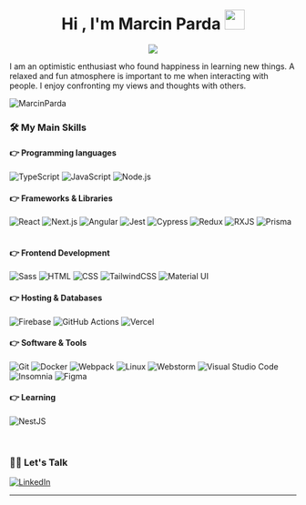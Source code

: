 
<h1 align="center">Hi , I'm Marcin Parda <img src="https://media.giphy.com/media/hvRJCLFzcasrR4ia7z/giphy.gif" width="35"></h1>
<p align="center">
  <a href="https://github.com/DenverCoder1/readme-typing-svg"><img src="https://readme-typing-svg.herokuapp.com?lines=React+Developer;Next.js,+Typescript+Enthusiast;Learning+React+Native&center=true&width=500&height=50"></a>
</p>
<p>I am an optimistic enthusiast who found happiness in learning new things. A relaxed and fun atmosphere is important to me when interacting with people. I enjoy confronting my views and thoughts with others.</p>
<img src="https://komarev.com/ghpvc/?username=MarcinParda&label=Profile%20views&color=0e75b6&style=plastic" alt="MarcinParda" />

### 🛠️ My Main Skills

#### 👉 Programming languages

<p align="left"> 
  <img alt="TypeScript" src="https://img.shields.io/badge/typescript-%23323330.svg?style=flat&logo=typescript&logoColor=white">
  <img alt="JavaScript" src="https://img.shields.io/badge/javascript-%23323330.svg?style=flat&logo=javascript&logoColor=white">
  <img alt="Node.js" src="https://img.shields.io/badge/node.js-%23323330.svg?style=flat&logo=node.js&logoColor=white">
</p>

#### 👉 Frameworks & Libraries
<p align="left"> 
  <img alt="React" src="https://img.shields.io/badge/react-FCC624.svg?style=flat&logo=react&logoColor=black"/>
  <img alt="Next.js" src="https://img.shields.io/badge/Next-FCC624?style=flat&logo=next.js&logoColor=black"/>
  <img alt="Angular" src="https://img.shields.io/badge/angular-FCC624.svg?style=flat&logo=angular&logoColor=black"/>
  <img alt="Jest" src="https://img.shields.io/badge/Jest-FCC624?style=flat&logo=jest&logoColor=black"/>
  <img alt="Cypress" src="https://img.shields.io/badge/Cypress-FCC624?style=flat&logo=cypress&logoColor=black"/>
  <img alt="Redux" src="https://img.shields.io/badge/redux-FCC624.svg?style=flat&logo=redux&logoColor=black">
  <img alt="RXJS" src="https://img.shields.io/badge/rxjs-FCC624.svg?style=flat&logo=reactivex&logoColor=black">
  <img alt="Prisma" src="https://img.shields.io/badge/Prisma-FCC624.svg?style=flat&logo=Prisma&logoColor=black">
  &emsp;
</p>

#### 👉 Frontend Development
<p align="left"> 
  <img alt="Sass" src="https://img.shields.io/badge/SASS-red.svg?style=flat&logo=SASS&logoColor=white"/>
  <img alt="HTML" src="https://img.shields.io/badge/html5-red.svg?style=flat&logo=html5&logoColor=white">
  <img alt="CSS" src="https://img.shields.io/badge/css3-red.svg?style=flat&logo=css3&logoColor=white">
  <img alt="TailwindCSS" src="https://img.shields.io/badge/tailwindcss-red.svg?style=flat&logo=tailwind-css&logoColor=white"/>
  <img alt="Material UI" src="https://img.shields.io/badge/MUI-red.svg?style=flat&logo=material-ui&logoColor=white"/>
</p>

#### 👉 Hosting & Databases
<p align="left">
  <img alt="Firebase" src="https://img.shields.io/badge/firebase-%23039BE5.svg?style=flat&logo=firebase&logoColor=white">
  <img alt="GitHub Actions" src="https://img.shields.io/badge/githubactions-%23039BE5.svg?style=flat&logo=githubactions&logoColor=white">
  <img alt="Vercel" src="https://img.shields.io/badge/vercel-%23039BE5.svg?style=flat&logo=vercel&logoColor=white">
 </p>

#### 👉 Software & Tools
<p>
  <img alt="Git" src="https://img.shields.io/badge/git-%2338B2AC.svg?style=flat&logo=git&logoColor=white">
  <img alt="Docker" src="https://img.shields.io/badge/Docker-%2338B2AC.svg?style=flat&logo=docker&logoColor=white">
  <img alt="Webpack" src="https://img.shields.io/badge/webpack-%2338B2AC.svg?style=flat&logo=webpack&logoColor=white">
  <img alt="Linux" src="https://img.shields.io/badge/Linux-%2338B2AC?style=flat&logo=linux&logoColor=white">
  <img alt="Webstorm" src="https://img.shields.io/badge/webstorm-143?style=flat&logo=webstorm&logoColor=white&color=%2338B2AC">
  <img alt="Visual Studio Code" src="https://img.shields.io/badge/Visual%20Studio%20Code-%2338B2AC.svg?style=flat&logo=visual-studio-code&logoColor=white">
  <img alt="Insomnia" src="https://img.shields.io/badge/Insomnia-%2338B2AC?style=flat&logo=insomnia&logoColor=white">
  <img alt="Figma" src="https://img.shields.io/badge/figma-%2338B2AC.svg?style=flat&logo=figma&logoColor=white">
</p>

#### 👉 Learning
<p>
  <img alt="NestJS" src="https://img.shields.io/badge/NestJS-%2320232a.svg?style=flat&logo=nestjs&logoColor=white">
</p>

<br/>

### 🙋‍♀️ Let's Talk
<p align="left">
  <a href="https://linkedin.com/in/marcinparda"><img src="https://img.icons8.com/bubbles/50/000000/linkedin.png" alt="LinkedIn"/></a>
</p>
<hr/>
